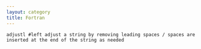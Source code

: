 ```yaml
---
layout: category
title: Fortran
---
```


	adjustl #left adjust a string by removing leading spaces / spaces are inserted at the end of the string as needed
